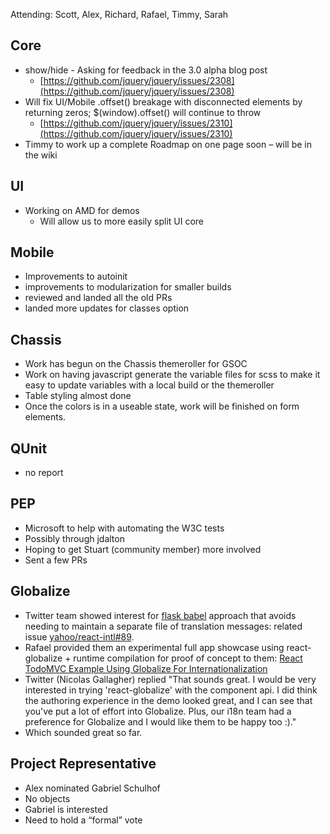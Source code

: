 Attending: Scott, Alex, Richard, Rafael, Timmy, Sarah

## Core
* show/hide - Asking for feedback in the 3.0 alpha blog post
  * [https://github.com/jquery/jquery/issues/2308](https://github.com/jquery/jquery/issues/2308)
* Will fix UI/Mobile .offset() breakage with disconnected elements by returning zeros; $(window).offset() will continue to throw
  * [https://github.com/jquery/jquery/issues/2310](https://github.com/jquery/jquery/issues/2310)
* Timmy to work up a complete Roadmap on one page soon – will be in the wiki

## UI
* Working on AMD for demos
  * Will allow us to more easily split UI core

## Mobile
* Improvements to autoinit
* improvements to modularization for smaller builds
* reviewed and landed all the old PRs
* landed more updates for classes option

## Chassis
* Work has begun on the Chassis themeroller for GSOC
* Work on having javascript generate the variable files for scss to make it easy to update variables with a local build or the themeroller
* Table styling almost done
* Once the colors is in a useable state, work will be finished on form elements.

## QUnit
* no report

## PEP
* Microsoft to help with automating the W3C tests
* Possibly through jdalton
* Hoping to get Stuart (community member) more involved
* Sent a few PRs

## Globalize
* Twitter team showed interest for [flask babel](https://pythonhosted.org/Flask-Babel/) approach that avoids needing to maintain a separate file of translation messages: related issue [yahoo/react-intl#89](https://github.com/yahoo/react-intl/issues/89).
* Rafael provided them an experimental full app showcase using react-globalize + runtime compilation for proof of concept to them: [React TodoMVC Example Using Globalize For Internationalization](https://github.com/rxaviers/todomvc/tree/react-globalize/examples/react-globalize#react-todomvc-example-using-globalize-for-internationalization)
* Twitter (Nicolas Gallagher) replied "That sounds great. I would be very interested in trying 'react-globalize' with the component api. I did think the authoring experience in the demo looked great, and I can see that you've put a lot of effort into Globalize. Plus, our i18n team had a preference for Globalize and I would like them to be happy too :)."
* Which sounded great so far.
## Project Representative
* Alex nominated Gabriel Schulhof
* No objects
* Gabriel is interested
* Need to hold a “formal” vote
